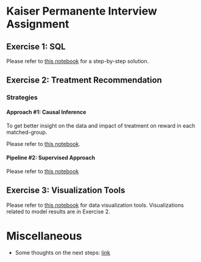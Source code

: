 #  Kaiser Permanente Interview Assignment
<!-- SECTION I -->
## Exercise 1: SQL
Please refer to [this notebook](https://github.com/shayanfazeli/kp_problem/blob/master/notebooks/exercise_1/sql_assignment.ipynb) for a step-by-step solution.


<!-- SECTION II -->
## Exercise 2: Treatment Recommendation

### Strategies
<!-- Pipeline #1 -->
#### Approach #1: Causal Inference
To get better insight on the data and impact of treatment on reward in each matched-group.

Please refer to [this notebook](https://github.com/shayanfazeli/kp_problem/blob/master/notebooks/exercise_2_and_3/3-dataset_formulation_tabular_causal_inference.ipynb).


<!-- Pipeline #2 -->
#### Pipeline #2: Supervised Approach
Please refer to [this notebook](https://github.com/shayanfazeli/kp_problem/blob/master/notebooks/exercise_2_and_3/3-dataset_formulation_tabular.ipynb)


<!-- SECTION III -->
## Exercise 3: Visualization Tools
Please refer to [this notebook](https://github.com/shayanfazeli/kp_problem/blob/master/notebooks/exercise_2_and_3/1-visualizations.ipynb) for data visualization tools.
Visualizations related to model results are in Exercise 2.


# Miscellaneous
* Some thoughts on the next steps: [link](https://github.com/shayanfazeli/kp_problem/blob/master/next_steps.md)